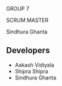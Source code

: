 GROUP 7

SCRUM MASTER

Sindhura Ghanta

## Developers
- Aakash Vidiyala
- Shipra Shipra
- Sindhura Ghanta
  
